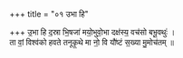 +++
title = "०१ उभा हि"

+++
उ॒भा हि द॒स्रा भि॒षजा॑ मयो॒भुवो॒भा दक्ष॑स्य॒ वच॑सो बभू॒वथुः॑ ।  
ता वां॒ विश्व॑को हवते तनूकृ॒थे मा नो॒ वि यौ॑ष्टं स॒ख्या मु॒मोच॑तम् ॥